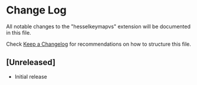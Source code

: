 # Change Log

All notable changes to the "hesselkeymapvs" extension will be documented in this file.

Check [Keep a Changelog](http://keepachangelog.com/) for recommendations on how to structure this file.

## [Unreleased]

- Initial release
